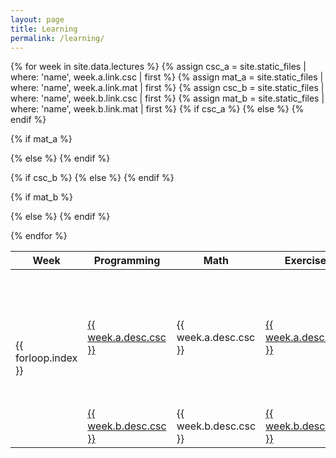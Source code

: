 ```yaml
---
layout: page
title: Learning
permalink: /learning/
---
```

<table>
<thead>
<tr>
  <th>Week</th>
  <th>Programming</th>
  <th>Math</th>
  <th>Exercise</th>
</tr>
</thead>
{% for week in site.data.lectures %}
<!-- Get the file with the corresponding name from lectures.yml -->
{% assign csc_a = site.static_files | where: 'name', week.a.link.csc | first %} 
{% assign mat_a = site.static_files | where: 'name', week.a.link.mat | first %} 
{% assign csc_b = site.static_files | where: 'name', week.b.link.csc | first %} 
{% assign mat_b = site.static_files | where: 'name', week.b.link.mat | first %} 
<tr>
  <td rowspan="2" class="lecture-week">{{ forloop.index }}</td>
  <!-- Render with link if exists, otherwise regular text  -->
  {% if csc_a %}
    <td><a href="{{ csc_a.path }}">{{ week.a.desc.csc }}</a></td>
  {% else %} 
    <td>{{ week.a.desc.csc }}</td>
  {% endif %}

  {% if mat_a %}
    <td><a href="{{ mat_a.path }}">{{ week.a.desc.mat }}</a></td>
  {% else %} 
    <td>{{ week.a.desc.mat }}</td>
  {% endif %}
  <td rowspan="2" class="lecture-exercise">
    <ul>
      {% for ex in week.ex %}
      <li>{{ ex }}</li>
      {% endfor %}
    </ul>
  </td>
  <td>
  {% assign tests = site.static_files | where: 'name', week.a.link.csc %} 
  <ul>
  {% for test in tests %}
    <li>{{test.name}} VS. {{week.a.link.csc}}</li>
  {% endfor %}
  </ul>
  </td>
</tr>
<tr>
  {% if csc_b %}
    <td><a href="{{ csc_b.path }}">{{ week.b.desc.csc }}</a></td>
  {% else %} 
    <td>{{ week.b.desc.csc }}</td>
  {% endif %}

  {% if mat_b %}
    <td><a href="{{ mat_b.path }}">{{ week.b.desc.mat }}</a></td>
  {% else %} 
    <td>{{ week.b.desc.mat }}</td>
  {% endif %}
</tr>
{% endfor %}
</table>